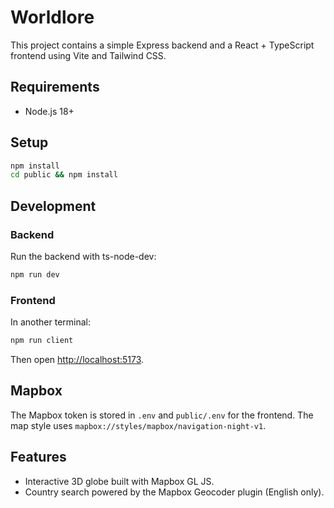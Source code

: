 # Worldlore

This project contains a simple Express backend and a React + TypeScript frontend using Vite and Tailwind CSS.

## Requirements
- Node.js 18+

## Setup

```bash
npm install
cd public && npm install
```

## Development

### Backend
Run the backend with ts-node-dev:
```bash
npm run dev
```

### Frontend
In another terminal:
```bash
npm run client
```

Then open [http://localhost:5173](http://localhost:5173).

## Mapbox
The Mapbox token is stored in `.env` and `public/.env` for the frontend. The map style uses `mapbox://styles/mapbox/navigation-night-v1`.

## Features
- Interactive 3D globe built with Mapbox GL JS.
- Country search powered by the Mapbox Geocoder plugin (English only).
